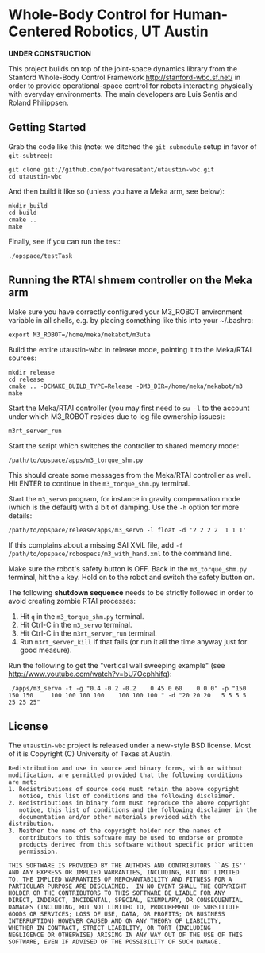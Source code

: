 Whole-Body Control for Human-Centered Robotics, UT Austin
=========================================================

**UNDER CONSTRUCTION**

This project builds on top of the joint-space dynamics library from
the Stanford Whole-Body Control Framework http://stanford-wbc.sf.net/
in order to provide operational-space control for robots interacting
physically with everyday environments. The main developers are Luis
Sentis and Roland Philippsen.

Getting Started
---------------

Grab the code like this (note: we ditched the `git submodule` setup in favor of `git-subtree`):

    git clone git://github.com/poftwaresatent/utaustin-wbc.git
    cd utaustin-wbc

And then build it like so (unless you have a Meka arm, see below):

    mkdir build
    cd build
    cmake ..
    make

Finally, see if you can run the test:

    ./opspace/testTask

Running the RTAI shmem controller on the Meka arm
-------------------------------------------------

Make sure you have correctly configured your M3_ROBOT environment
variable in all shells, e.g. by placing something like this into your
~/.bashrc:

    export M3_ROBOT=/home/meka/mekabot/m3uta

Build the entire utaustin-wbc in release mode, pointing it to the
Meka/RTAI sources:

    mkdir release
    cd release
    cmake .. -DCMAKE_BUILD_TYPE=Release -DM3_DIR=/home/meka/mekabot/m3
    make

Start the Meka/RTAI controller (you may first need to `su -l` to the
account under which M3_ROBOT resides due to log file ownership
issues):

    m3rt_server_run

Start the script which switches the controller to shared memory mode:

    /path/to/opspace/apps/m3_torque_shm.py
   
This should create some messages from the Meka/RTAI controller as
well. Hit ENTER to continue in the `m3_torque_shm.py` terminal.

Start the `m3_servo` program, for instance in gravity compensation
mode (which is the default) with a bit of damping. Use the `-h` option
for more details:

    /path/to/opspace/release/apps/m3_servo -l float -d '2 2 2 2  1 1 1'

If this complains about a missing SAI XML file, add `-f
/path/to/opspace/robospecs/m3_with_hand.xml` to the command line.

Make sure the robot's safety button is OFF. Back in the
`m3_torque_shm.py` terminal, hit the `a` key. Hold on to the robot and
switch the safety button on.

The following **shutdown sequence** needs to be strictly followed in
order to avoid creating zombie RTAI processes:

 1. Hit `q` in the `m3_torque_shm.py` terminal.
 2. Hit Ctrl-C in the `m3_servo` terminal.
 3. Hit Ctrl-C in the `m3rt_server_run` terminal.
 4. Run `m3rt_server_kill` if that fails (or run it all the time
    anyway just for good measure).

Run the following to get the "vertical wall sweeping example" (see
http://www.youtube.com/watch?v=bU7Ocphhifg):

    ./apps/m3_servo -t -g "0.4 -0.2 -0.2    0 45 0 60    0 0 0" -p "150 150 150     100 100 100 100    100 100 100 " -d "20 20 20   5 5 5 5   25 25 25"

License
-------

The `utaustin-wbc` project is released under a new-style BSD
license. Most of it is Copyright (C) University of Texas at Austin.

    Redistribution and use in source and binary forms, with or without
    modification, are permitted provided that the following conditions
    are met:
    1. Redistributions of source code must retain the above copyright
       notice, this list of conditions and the following disclaimer.
    2. Redistributions in binary form must reproduce the above copyright
       notice, this list of conditions and the following disclaimer in the
       documentation and/or other materials provided with the distribution.
    3. Neither the name of the copyright holder nor the names of
       contributors to this software may be used to endorse or promote
       products derived from this software without specific prior written
       permission.
    
    THIS SOFTWARE IS PROVIDED BY THE AUTHORS AND CONTRIBUTORS ``AS IS''
    AND ANY EXPRESS OR IMPLIED WARRANTIES, INCLUDING, BUT NOT LIMITED
    TO, THE IMPLIED WARRANTIES OF MERCHANTABILITY AND FITNESS FOR A
    PARTICULAR PURPOSE ARE DISCLAIMED.  IN NO EVENT SHALL THE COPYRIGHT
    HOLDER OR THE CONTRIBUTORS TO THIS SOFTWARE BE LIABLE FOR ANY
    DIRECT, INDIRECT, INCIDENTAL, SPECIAL, EXEMPLARY, OR CONSEQUENTIAL
    DAMAGES (INCLUDING, BUT NOT LIMITED TO, PROCUREMENT OF SUBSTITUTE
    GOODS OR SERVICES; LOSS OF USE, DATA, OR PROFITS; OR BUSINESS
    INTERRUPTION) HOWEVER CAUSED AND ON ANY THEORY OF LIABILITY,
    WHETHER IN CONTRACT, STRICT LIABILITY, OR TORT (INCLUDING
    NEGLIGENCE OR OTHERWISE) ARISING IN ANY WAY OUT OF THE USE OF THIS
    SOFTWARE, EVEN IF ADVISED OF THE POSSIBILITY OF SUCH DAMAGE.
